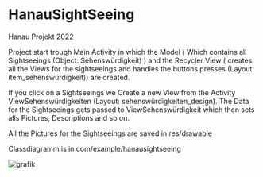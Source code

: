 # HanauSightSeeing
Hanau Projekt 2022

Project start trough Main Activity in which the Model ( Which contains all Sightseeings (Object: Sehenswürdigkeit) ) 
and the Recycler View ( creates all the Views for the sightseeings and handles the buttons presses (Layout: item_sehenswürdigkeit)) are created.

If you click on a Sightseeings we Create a new View from the Activity ViewSehenswürdigkeiten (Layout: sehenswürdigkeiten_design).
The Data for the Sightseeings gets passed to ViewSehenswürdigkeit which then sets alls Pictures, Descriptions and so on.

All the Pictures for the Sightseeings are saved in res/drawable

Classdiagramm is in com/example/hanausightseeing


![grafik](https://user-images.githubusercontent.com/99393791/170226034-2082c8ce-787b-4c82-95a7-f40cbe203069.png)

